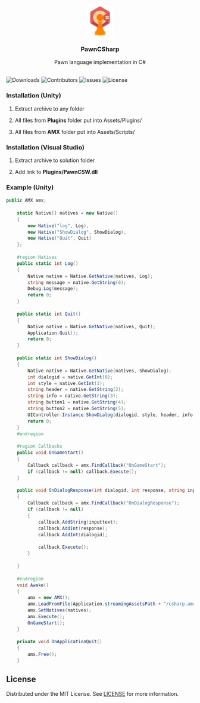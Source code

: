 <br/>
<p align="center">
  <a href="https://github.com/minusSight/PawnCSharp">
    <img src="header.png" alt="Logo" width="80" height="80">
  </a>

  <h3 align="center">PawnCSharp</h3>

  <p align="center">
    Pawn language implementation in C#
    <br/>
    <br/>
  </p>
</p>

![Downloads](https://img.shields.io/github/downloads/minusSight/PawnCSharp/total) ![Contributors](https://img.shields.io/github/contributors/minusSight/PawnCSharp?color=dark-green) ![Issues](https://img.shields.io/github/issues/minusSight/PawnCSharp) ![License](https://img.shields.io/github/license/minusSight/PawnCSharp) 

### Installation (Unity)

1. Extract archive to any folder

2. All files from <b>Plugins</b> folder put into Assets/Plugins/

3. All files from <b>AMX</b> folder put into Assets/Scripts/

### Installation (Visual Studio)

1. Extract archive to solution folder

2. Add link to <b>Plugins/PawnCSW.dll</b>

### Example (Unity)

```CS
public AMX amx;

    static Native[] natives = new Native[]
    {
        new Native("log", Log),
        new Native("ShowDialog", ShowDialog),
        new Native("Quit", Quit)
    };

    #region Natives
    public static int Log()
    {
        Native native = Native.GetNative(natives, Log);
        string message = native.GetString(0);
        Debug.Log(message);
        return 0;
    }

    public static int Quit()
    {
        Native native = Native.GetNative(natives, Quit);
        Application.Quit();
        return 0;
    }

    public static int ShowDialog()
    {
        Native native = Native.GetNative(natives, ShowDialog);
        int dialogid = native.GetInt(0);
        int style = native.GetInt(1);
        string header = native.GetString(2);
        string info = native.GetString(3);
        string button1 = native.GetString(4);
        string button2 = native.GetString(5);
        UIController.Instance.ShowDialog(dialogid, style, header, info, button1, button2);
        return 0;
    }
    #endregion

    #region Callbacks
    public void OnGameStart()
    {
        Callback callback = amx.FindCallback("OnGameStart");
        if (callback != null) callback.Execute();
    }

    public void OnDialogResponse(int dialogid, int response, string inputtext)
    {
        Callback callback = amx.FindCallback("OnDialogResponse");
        if (callback != null)
        {
            callback.AddString(inputtext);
            callback.AddInt(response);
            callback.AddInt(dialogid);
            
            callback.Execute();
        }
        
    }

    #endregion
    void Awake()
    {
        amx = new AMX();
        amx.LoadFromFile(Application.streamingAssetsPath + "/csharp.amx");
        amx.SetNatives(natives);
        amx.Execute();
        OnGameStart();
    }

    private void OnApplicationQuit()
    {
        amx.Free();
    }
```

## License

Distributed under the MIT License. See [LICENSE](https://github.com/minusSight/PawnCSharp/blob/main/LICENSE.md) for more information.
